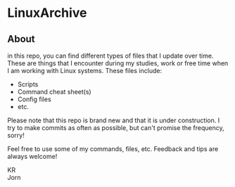 # LinuxArchive

## About
in this repo, you can find different types of files that I update over time. These are things that I encounter during my studies, work or free time when I am working with Linux systems. These files include:  
* Scripts
* Command cheat sheet(s)
* Config files
* etc.

Please note that this repo is brand new and that it is under construction. I try to make commits as often as possible, but can't promise the frequency, sorry!

Feel free to use some of my commands, files, etc. Feedback and tips are always welcome!

KR  
Jorn
